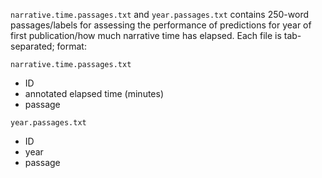 `narrative.time.passages.txt` and `year.passages.txt` contains 250-word passages/labels for assessing the performance of predictions for year of first publication/how much narrative time has elapsed. Each file is tab-separated; format:

`narrative.time.passages.txt`

* ID
* annotated elapsed time (minutes)
* passage



`year.passages.txt`

* ID
* year
* passage


